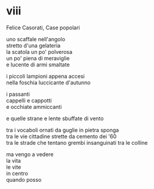 # viii

Felice Casorati, Case popolari

uno scaffale nell'angolo  
stretto d'una gelateria  
la scatola un po' polverosa  
un po' piena di meraviglie  
e lucente di armi smaltate

i piccoli lampioni appena accesi  
nella foschia luccicante d'autunno

i passanti  
cappelli e cappotti  
e occhiate ammiccanti

e quelle strane e lente sbuffate di vento

tra i vocaboli ornati da guglie in pietra sponga  
tra le vie cittadine strette da cemento dei '60  
tra le strade che tentano grembi insanguinati tra le colline

ma vengo a vedere  
la vita  
le vite  
in centro  
quando posso
